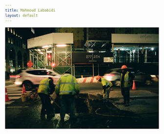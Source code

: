 ```yaml
---
title: Mahmoud Lababidi
layout: default
---
```


<div class="col-md-9 col-md-offset-3">
	<div class="projects">
		<div class="project-item" id="lababidi3">
			<!-- <a href="nyc.html"> -->
				<img src="img/nyc/000038890026.jpg" alt="">
			<!-- </a> -->
			<!-- <h2 class="title">
				<a href="nyc.html">
					New York City
				</a>
			</h2> -->
		</div>
		<!-- <div class="project-item">
			<a href="img/000038900003.jpg">
				<img src="img/000038900003.jpg" alt="">
			</a>
			<h2 class="title">
				<a href="#nude1">Nude Self Portrait Study 1</a>
			</h2>
		</div>
		<div class="project-item">
			<a href="img/000032700016.jpg">
				<img src="img/000032700016.jpg" alt="">
			</a>
			<h2 class="title">
				<a href="#malta1">Malta</a>
			</h2>
		</div>
		<div class="project-item">
			<a href="https://template.kendytheme.net/kelly/single-project.html">
				<img src="img/000032700015.jpg" alt="">
			</a>
			<h2 class="title">
				<a href="https://template.kendytheme.net/kelly/#">Malta</a>
			</h2>
		</div>
		<div class="project-item">
			<a href="https://template.kendytheme.net/kelly/single-project.html">
				<img src="img/000032690003-Pano.jpg" alt="">
			</a>
			<h2 class="title">
				<a href="https://template.kendytheme.net/kelly/#">Transportation</a>
			</h2>
		</div>
		<div class="project-item">
			<a href="https://template.kendytheme.net/kelly/single-project.html">
				<img src="img/000032690027.jpg" alt="">
			</a>
			<h2 class="title">
				<a href="https://template.kendytheme.net/kelly/#">Transportation</a>
			</h2>
		</div>
		<div class="project-item">
			<a href="https://template.kendytheme.net/kelly/single-project.html">
				<img src="img/000032690036.jpg" alt="">
			</a>
			<h2 class="title">
				<a href="https://template.kendytheme.net/kelly/#">Perspective</a>
			</h2>
		</div>
		<div class="project-item">
			<a href="https://template.kendytheme.net/kelly/single-project.html">
				<img src="img/000038880025.jpg" alt="">
			</a>
			<h2 class="title">
				<a href="https://template.kendytheme.net/kelly/#">Perspective</a>
			</h2>
		</div>
		<div class="project-item">
			<a href="https://template.kendytheme.net/kelly/single-project.html">
				<img src="img/000038880004.jpg" alt="">
			</a>
			<h2 class="title">
				<a href="https://template.kendytheme.net/kelly/#">Perspective</a>
			</h2>
		</div> -->
		
</div>
